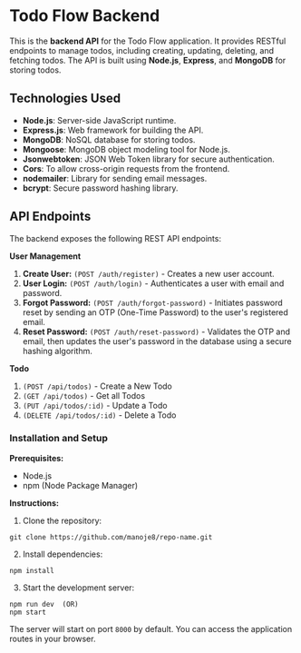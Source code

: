 # Todo Flow Backend

This is the **backend API** for the Todo Flow application. It provides RESTful endpoints to manage todos, including creating, updating, deleting, and fetching todos. The API is built using **Node.js**, **Express**, and **MongoDB** for storing todos.

## Technologies Used

- **Node.js**: Server-side JavaScript runtime.
- **Express.js**: Web framework for building the API.
- **MongoDB**: NoSQL database for storing todos.
- **Mongoose**: MongoDB object modeling tool for Node.js.
- **Jsonwebtoken**: JSON Web Token library for secure authentication.
- **Cors**: To allow cross-origin requests from the frontend.
- **nodemailer**: Library for sending email messages.
- **bcrypt**: Secure password hashing library.

## API Endpoints

The backend exposes the following REST API endpoints:

**User Management**

1. **Create User:** `(POST /auth/register)` - Creates a new user account.
2. **User Login:** `(POST /auth/login)` - Authenticates a user with email and password.
3. **Forgot Password:** `(POST /auth/forgot-password)` - Initiates password reset by sending an OTP (One-Time Password) to the user's registered email.
4. **Reset Password:** `(POST /auth/reset-password)` - Validates the OTP and email, then updates the user's password in the database using a secure hashing algorithm.

**Todo** 
1. `(POST /api/todos)` - Create a New Todo
2. `(GET /api/todos)` - Get all Todos
3. `(PUT /api/todos/:id)` - Update a Todo
4. `(DELETE /api/todos/:id)` - Delete a Todo

### Installation and Setup

**Prerequisites:**

- Node.js
- npm (Node Package Manager)

**Instructions:**

1. Clone the repository:

```
git clone https://github.com/manoje8/repo-name.git
```

2. Install dependencies:

```
npm install
```

3. Start the development server:

```
npm run dev  (OR)
npm start
```

The server will start on port `8000` by default. You can access the application routes in your browser.